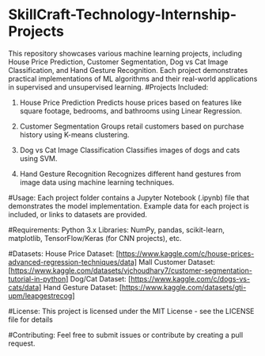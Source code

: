 # SkillCraft-Technology-Internship-Projects
This repository showcases various machine learning projects, including House Price Prediction, Customer Segmentation, Dog vs Cat Image Classification, and Hand Gesture Recognition. Each project demonstrates practical implementations of ML algorithms and their real-world applications in supervised and unsupervised learning.
#Projects Included:
1. House Price Prediction
Predicts house prices based on features like square footage, bedrooms, and bathrooms using Linear Regression.

2. Customer Segmentation
Groups retail customers based on purchase history using K-means clustering.

3. Dog vs Cat Image Classification
Classifies images of dogs and cats using SVM.

4. Hand Gesture Recognition
Recognizes different hand gestures from image data using machine learning techniques.

#Usage:
Each project folder contains a Jupyter Notebook (.ipynb) file that demonstrates the model implementation.
Example data for each project is included, or links to datasets are provided.

#Requirements:
Python 3.x
Libraries: NumPy, pandas, scikit-learn, matplotlib, TensorFlow/Keras (for CNN projects), etc.

#Datasets:
House Price Dataset: [https://www.kaggle.com/c/house-prices-advanced-regression-techniques/data]
Mall Customer Dataset: [https://www.kaggle.com/datasets/vjchoudhary7/customer-segmentation-tutorial-in-python]
Dog/Cat Dataset: [https://www.kaggle.com/c/dogs-vs-cats/data]
Hand Gesture Dataset: [https://www.kaggle.com/datasets/gti-upm/leapgestrecog]

#License:
This project is licensed under the MIT License - see the LICENSE file for details

#Contributing:
Feel free to submit issues or contribute by creating a pull request.
